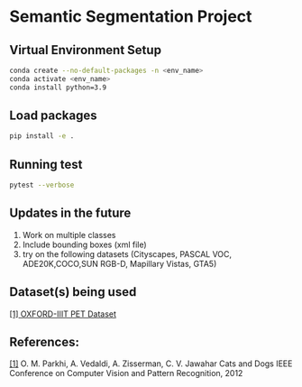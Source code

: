 # Semantic Segmentation Project

## Virtual Environment Setup
```bash
conda create --no-default-packages -n <env_name>
conda activate <env_name>
conda install python=3.9
```

## Load packages
```bash
pip install -e .
```

## Running test
```bash
pytest --verbose
```

## Updates in the future
1. Work on multiple classes
2. Include bounding boxes (xml file)
3. try on the following datasets (Cityscapes, PASCAL VOC, ADE20K,COCO,SUN RGB-D, Mapillary Vistas, GTA5)

## Dataset(s) being used
[[1] OXFORD-IIIT PET Dataset](https://www.robots.ox.ac.uk/~vgg/data/pets/)

## References:
[[1]](https://www.robots.ox.ac.uk/~vgg/data/pets/) O. M. Parkhi, A. Vedaldi, A. Zisserman, C. V. Jawahar
   Cats and Dogs
   IEEE Conference on Computer Vision and Pattern Recognition, 2012